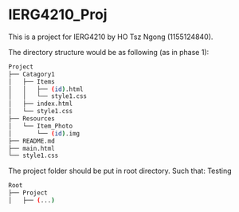 # IERG4210_Proj
This is a project for IERG4210 by HO Tsz Ngong (1155124840).

The directory structure would be as following (as in phase 1):

```bash
Project
├── Catagory1
│   ├── Items
│   │   ├── (id).html
│   │   └── style1.css
│   ├── index.html
│   └── style1.css
├── Resources
│   └── Item_Photo
│       └── (id).img
├── README.md
├── main.html
└── style1.css
```

The project folder should be put in root directory. Such that:
Testing
```bash
Root
├── Project
│   ├── (...)
```